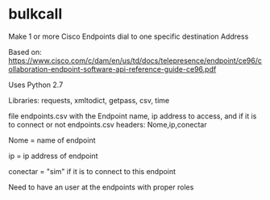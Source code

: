 # bulkcall

Make 1 or more Cisco Endpoints dial to one specific destination Address

Based on: https://www.cisco.com/c/dam/en/us/td/docs/telepresence/endpoint/ce96/collaboration-endpoint-software-api-reference-guide-ce96.pdf

Uses Python 2.7

Libraries: requests, xmltodict, getpass, csv, time

file endpoints.csv with the Endpoint name, ip address to access, and if it is to connect or not
endpoints.csv headers: Nome,ip,conectar

Nome = name of endpoint

ip = ip address of endpoint

conectar = "sim" if it is to connect to this endpoint


Need to have an user at the endpoints with proper roles
